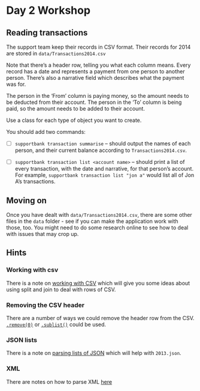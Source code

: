 # Day 2 Workshop

## Reading transactions

The support team keep their records in CSV format. Their records for 2014 are
stored in `data/Transactions2014.csv`

Note that there’s a header row, telling you what each column means. Every record
has a date and represents a payment from one person to another person. There’s
also a narrative field which describes what the payment was for.

The person in the ‘From’ column is paying money, so the amount needs to be
deducted from their account. The person in the ‘To’ column is being paid, so the
amount needs to be added to their account.

Use a class for each type of object you want to create.

You should add two commands:

- [ ] `supportbank transaction summarise` – should output the names of each
      person, and their current balance according to `Transactions2014.csv`.

- [ ] `supportbank transaction list <account name>` – should print a list of
      every transaction, with the date and narrative, for that person’s account.
      For example, `supportbank transaction list "jon a"` would list all of Jon
      A’s transactions.

## Moving on

Once you have dealt with `data/Transactions2014.csv`, there are some other files
in the `data` folder - see if you can make the application work with those, too.
You might need to do some research online to see how to deal with issues that
may crop up.

## Hints

### Working with csv

There is a note on
[working with CSV](https://tech-docs.corndel.com/java/file-io.html#csv) which
will give you some ideas about using split and join to deal with rows of CSV.

### Removing the CSV header

There are a number of ways we could remove the header row from the CSV.
[`.remove(0)`](https://tech-docs.corndel.com/java/lists.html#arraylist-methods)
or
[`.sublist()`](https://tech-docs.corndel.com/java/list-techniques.html#sublists)
could be used.

### JSON lists

There is a note on
[parsing lists of JSON](https://tech-docs.corndel.com/java/working-with-json.html#json-lists)
which will help with `2013.json`.

### XML

There are notes on how to parse XML
[here](https://www.baeldung.com/java-xerces-dom-parsing)
